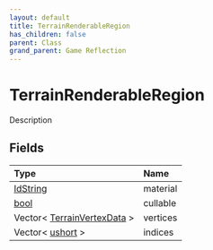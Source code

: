 ```yaml
---
layout: default
title: TerrainRenderableRegion
has_children: false
parent: Class
grand_parent: Game Reflection
---
```

# TerrainRenderableRegion
Description 

## Fields
| Type | Name |
|:-------------|:--------------|
| [IdString](/game-reflection/components/id_string.md) | material |
| [bool](/game-reflection/components/bool.md) | cullable |
| Vector< [TerrainVertexData](/game-reflection/classes/terrain_vertex_data.md) > | vertices |
| Vector< [ushort](/game-reflection/enums/ushort.md) > | indices |
